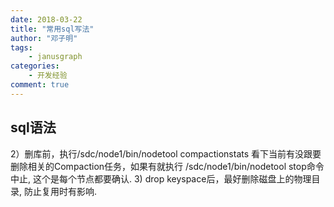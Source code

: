 ```yaml
---
date: 2018-03-22
title: "常用sql写法"
author: "邓子明"
tags:
    - janusgraph
categories:
    - 开发经验
comment: true
---
```


## sql语法

2）删库前，执行/sdc/node1/bin/nodetool compactionstats  看下当前有没跟要删除相关的Compaction任务，如果有就执行 /sdc/node1/bin/nodetool stop命令中止,  这个是每个节点都要确认.
3)  drop keyspace后，最好删除磁盘上的物理目录, 防止复用时有影响.